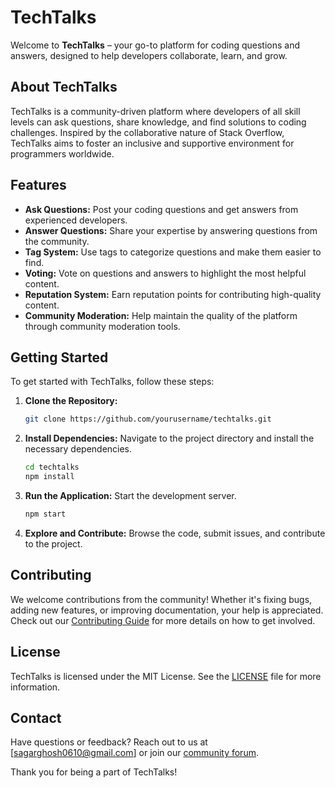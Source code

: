 # TechTalks

Welcome to **TechTalks** – your go-to platform for coding questions and answers, designed to help developers collaborate, learn, and grow.

## About TechTalks

TechTalks is a community-driven platform where developers of all skill levels can ask questions, share knowledge, and find solutions to coding challenges. Inspired by the collaborative nature of Stack Overflow, TechTalks aims to foster an inclusive and supportive environment for programmers worldwide.

## Features

- **Ask Questions:** Post your coding questions and get answers from experienced developers.
- **Answer Questions:** Share your expertise by answering questions from the community.
- **Tag System:** Use tags to categorize questions and make them easier to find.
- **Voting:** Vote on questions and answers to highlight the most helpful content.
- **Reputation System:** Earn reputation points for contributing high-quality content.
- **Community Moderation:** Help maintain the quality of the platform through community moderation tools.

## Getting Started

To get started with TechTalks, follow these steps:

1. **Clone the Repository:** 
   ```bash
   git clone https://github.com/yourusername/techtalks.git
   ```
2. **Install Dependencies:** 
   Navigate to the project directory and install the necessary dependencies.
   ```bash
   cd techtalks
   npm install
   ```
3. **Run the Application:**
   Start the development server.
   ```bash
   npm start
   ```
4. **Explore and Contribute:** 
   Browse the code, submit issues, and contribute to the project.

## Contributing

We welcome contributions from the community! Whether it's fixing bugs, adding new features, or improving documentation, your help is appreciated. Check out our [Contributing Guide](link_to_contributing_guide) for more details on how to get involved.

## License

TechTalks is licensed under the MIT License. See the [LICENSE](link_to_license) file for more information.

## Contact

Have questions or feedback? Reach out to us at [sagarghosh0610@gmail.com] or join our [community forum](link_to_community_forum).

Thank you for being a part of TechTalks!